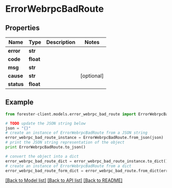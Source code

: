 # ErrorWebrpcBadRoute


## Properties

Name | Type | Description | Notes
------------ | ------------- | ------------- | -------------
**error** | **str** |  | 
**code** | **float** |  | 
**msg** | **str** |  | 
**cause** | **str** |  | [optional] 
**status** | **float** |  | 

## Example

```python
from forester-client.models.error_webrpc_bad_route import ErrorWebrpcBadRoute

# TODO update the JSON string below
json = "{}"
# create an instance of ErrorWebrpcBadRoute from a JSON string
error_webrpc_bad_route_instance = ErrorWebrpcBadRoute.from_json(json)
# print the JSON string representation of the object
print ErrorWebrpcBadRoute.to_json()

# convert the object into a dict
error_webrpc_bad_route_dict = error_webrpc_bad_route_instance.to_dict()
# create an instance of ErrorWebrpcBadRoute from a dict
error_webrpc_bad_route_form_dict = error_webrpc_bad_route.from_dict(error_webrpc_bad_route_dict)
```
[[Back to Model list]](../README.md#documentation-for-models) [[Back to API list]](../README.md#documentation-for-api-endpoints) [[Back to README]](../README.md)


